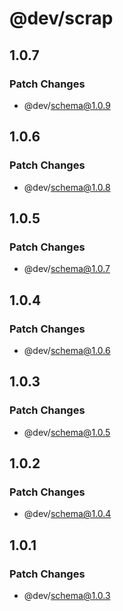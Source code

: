 # @dev/scrap

## 1.0.7

### Patch Changes

- @dev/schema@1.0.9

## 1.0.6

### Patch Changes

- @dev/schema@1.0.8

## 1.0.5

### Patch Changes

- @dev/schema@1.0.7

## 1.0.4

### Patch Changes

- @dev/schema@1.0.6

## 1.0.3

### Patch Changes

- @dev/schema@1.0.5

## 1.0.2

### Patch Changes

- @dev/schema@1.0.4

## 1.0.1

### Patch Changes

- @dev/schema@1.0.3
